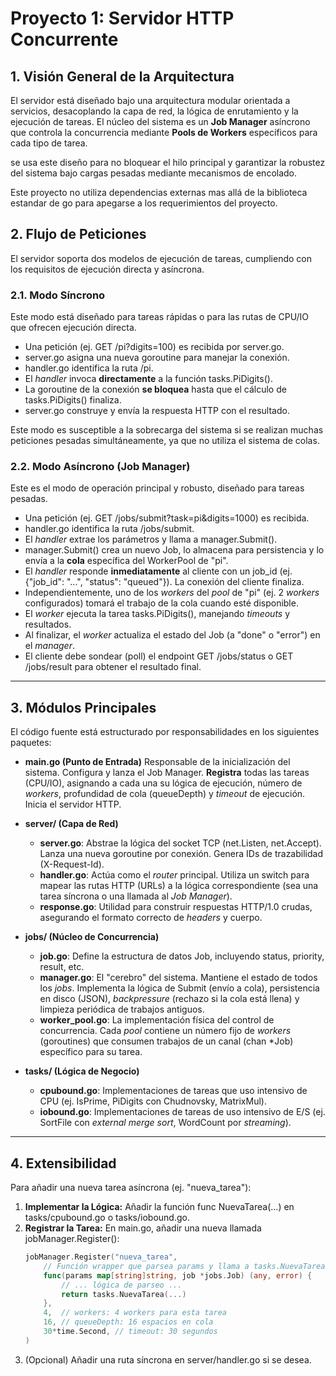 # Proyecto 1: Servidor HTTP Concurrente

## 1. Visión General de la Arquitectura

El servidor está diseñado bajo una arquitectura modular orientada a servicios, desacoplando la capa de red, la lógica de enrutamiento y la ejecución de tareas. El núcleo del sistema es un **Job Manager** asíncrono que controla la concurrencia mediante **Pools de Workers** específicos para cada tipo de tarea.

se usa este diseño para no bloquear el hilo principal y garantizar la robustez del sistema bajo cargas pesadas mediante mecanismos de encolado.

Este proyecto no utiliza dependencias externas mas allá de la biblioteca estandar de go para apegarse a los requerimientos del proyecto.

## 2. Flujo de Peticiones

El servidor soporta dos modelos de ejecución de tareas, cumpliendo con los requisitos de ejecución directa y asíncrona.

### 2.1. Modo Síncrono

Este modo está diseñado para tareas rápidas o para las rutas de CPU/IO que ofrecen ejecución directa.

- Una petición (ej. GET /pi?digits=100) es recibida por server.go.
- server.go asigna una nueva goroutine para manejar la conexión.
- handler.go identifica la ruta /pi.
- El *handler* invoca **directamente** a la función tasks.PiDigits().
- La goroutine de la conexión **se bloquea** hasta que el cálculo de tasks.PiDigits() finaliza.
- server.go construye y envía la respuesta HTTP con el resultado.

Este modo es susceptible a la sobrecarga del sistema si se realizan muchas peticiones pesadas simultáneamente, ya que no utiliza el sistema de colas.

### 2.2. Modo Asíncrono (Job Manager)

Este es el modo de operación principal y robusto, diseñado para tareas pesadas.

- Una petición (ej. GET /jobs/submit?task=pi&digits=1000) es recibida.
- handler.go identifica la ruta /jobs/submit.
- El *handler* extrae los parámetros y llama a manager.Submit().
- manager.Submit() crea un nuevo Job, lo almacena para persistencia y lo envía a la **cola** específica del WorkerPool de "pi".
- El *handler* responde **inmediatamente** al cliente con un job_id (ej. {"job_id": "...", "status": "queued"}). La conexión del cliente finaliza.
- Independientemente, uno de los *workers* del *pool* de "pi" (ej. 2 *workers* configurados) tomará el trabajo de la cola cuando esté disponible.
- El *worker* ejecuta la tarea tasks.PiDigits(), manejando *timeouts* y resultados.
- Al finalizar, el *worker* actualiza el estado del Job (a "done" o "error") en el *manager*.
- El cliente debe sondear (poll) el endpoint GET /jobs/status o GET /jobs/result para obtener el resultado final.

---

## 3. Módulos Principales

El código fuente está estructurado por responsabilidades en los siguientes paquetes:

- **main.go (Punto de Entrada)**
    Responsable de la inicialización del sistema.
    Configura y lanza el Job Manager.
    **Registra** todas las tareas (CPU/IO), asignando a cada una su lógica de ejecución, número de *workers*, profundidad de cola (queueDepth) y *timeout* de ejecución.
    Inicia el servidor HTTP.

- **server/ (Capa de Red)**
    - **server.go**: Abstrae la lógica del socket TCP (net.Listen, net.Accept). Lanza una nueva goroutine por conexión. Genera IDs de trazabilidad (X-Request-Id).
    - **handler.go**: Actúa como el *router* principal. Utiliza un switch para mapear las rutas HTTP (URLs) a la lógica correspondiente (sea una tarea síncrona o una llamada al *Job Manager*).
    - **response.go**: Utilidad para construir respuestas HTTP/1.0 crudas, asegurando el formato correcto de *headers* y cuerpo.

- **jobs/ (Núcleo de Concurrencia)**
    - **job.go**: Define la estructura de datos Job, incluyendo status, priority, result, etc.
    - **manager.go**: El "cerebro" del sistema. Mantiene el estado de todos los *jobs*. Implementa la lógica de Submit (envío a cola), persistencia en disco (JSON), *backpressure* (rechazo si la cola está llena) y limpieza periódica de trabajos antiguos.
    - **worker_pool.go**: La implementación física del control de concurrencia. Cada *pool* contiene un número fijo de *workers* (goroutines) que consumen trabajos de un canal (chan *Job) específico para su tarea.

- **tasks/ (Lógica de Negocio)**
    - **cpubound.go**: Implementaciones de tareas que uso intensivo de CPU (ej. IsPrime, PiDigits con Chudnovsky, MatrixMul).
    - **iobound.go**: Implementaciones de tareas de uso intensivo de E/S (ej. SortFile con *external merge sort*, WordCount por *streaming*).

---

## 4. Extensibilidad 

Para añadir una nueva tarea asíncrona (ej. "nueva_tarea"):

1.  **Implementar la Lógica:** Añadir la función func NuevaTarea(...) en tasks/cpubound.go o tasks/iobound.go.
2.  **Registrar la Tarea:** En main.go, añadir una nueva llamada jobManager.Register():
    ```go
    jobManager.Register("nueva_tarea",
        // Función wrapper que parsea params y llama a tasks.NuevaTarea
        func(params map[string]string, job *jobs.Job) (any, error) {
            // ... lógica de parseo ...
            return tasks.NuevaTarea(...)
        },
        4,  // workers: 4 workers para esta tarea
        16, // queueDepth: 16 espacios en cola
        30*time.Second, // timeout: 30 segundos
    )
    ```
3.  (Opcional) Añadir una ruta síncrona en server/handler.go si se desea.
